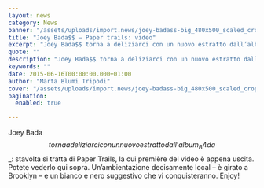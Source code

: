 ```yaml
---
layout: news
category: News
banner: "/assets/uploads/import.news/joey-badass-big_480x500_scaled_cropp.jpg"
title: "Joey Bada$$ – Paper trails: video"
excerpt: "Joey Bada$$ torna a deliziarci con un nuovo estratto dall’album B4da$$: stavolta si tratta di Paper Trails, la cui première del video è appena uscita. Potete vederlo qui sopra. Un’ambientazione decisamente local – è girato a Brooklyn – e un bianco e nero suggestivo che vi conquisteranno. Enjoy!"
quote: ""
description: "Joey Bada$$ torna a deliziarci con un nuovo estratto dall’album B4da$$: stavolta si tratta di Paper Trails, la cui première del video è appena uscita. Potete vederlo qui sopra. Un’ambientazione decisamente local – è girato a Brooklyn – e un bianco e nero suggestivo che vi conquisteranno. Enjoy!"
keywords: ""
date: 2015-06-16T00:00:00.000+01:00
author: "Marta Blumi Tripodi"
cover: "/assets/uploads/import.news/joey-badass-big_480x500_scaled_cropp.jpg"
pagination:
  enabled: true

---
```


Joey Bada$$ torna a deliziarci con un nuovo estratto dall’album _B4da$$_: stavolta si tratta di Paper Trails, la cui première del video è appena uscita. Potete vederlo qui sopra. Un’ambientazione decisamente local – è girato a Brooklyn – e un bianco e nero suggestivo che vi conquisteranno. Enjoy!